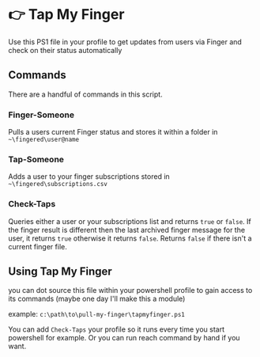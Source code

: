 # 👉 Tap My Finger
Use this PS1 file in your profile to get updates from users via Finger and check on their status automatically

## Commands
There are a handful of commands in this script. 

### Finger-Someone
Pulls a users current Finger status and stores it within a folder in `~\fingered\user@name`

### Tap-Someone
Adds a user to your finger subscriptions stored in `~\fingered\subscriptions.csv`

### Check-Taps
Queries either a user or your subscriptions list and returns `true` or `false`. If the finger result is different then the last archived finger message for the user, it returns `true` otherwise it returns `false`. Returns `false` if there isn't a current finger file. 

## Using Tap My Finger
you can dot source this file within your powershell profile to gain access to its commands (maybe one day I'll make this a module)

example: `c:\path\to\pull-my-finger\tapmyfinger.ps1`

You can add `Check-Taps` your profile so it runs every time you start powershell for example. Or you can run reach command by hand if you want. 